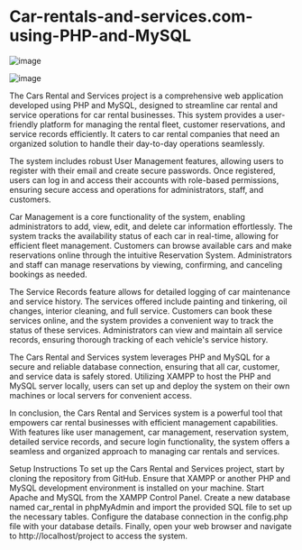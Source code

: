 # Car-rentals-and-services.com-using-PHP-and-MySQL
![image](https://github.com/user-attachments/assets/38f1e9ce-edd1-4a5a-ab21-1da06ceda809)

![image](https://github.com/user-attachments/assets/57574545-5ac5-417d-bfd7-7646e75fb00e)


The Cars Rental and Services project is a comprehensive web application developed using PHP and MySQL, designed to streamline car rental and service operations for car rental businesses. This system provides a user-friendly platform for managing the rental fleet, customer reservations, and service records efficiently. It caters to car rental companies that need an organized solution to handle their day-to-day operations seamlessly.

The system includes robust User Management features, allowing users to register with their email and create secure passwords. Once registered, users can log in and access their accounts with role-based permissions, ensuring secure access and operations for administrators, staff, and customers.

Car Management is a core functionality of the system, enabling administrators to add, view, edit, and delete car information effortlessly. The system tracks the availability status of each car in real-time, allowing for efficient fleet management. Customers can browse available cars and make reservations online through the intuitive Reservation System. Administrators and staff can manage reservations by viewing, confirming, and canceling bookings as needed.

The Service Records feature allows for detailed logging of car maintenance and service history. The services offered include painting and tinkering, oil changes, interior cleaning, and full service. Customers can book these services online, and the system provides a convenient way to track the status of these services. Administrators can view and maintain all service records, ensuring thorough tracking of each vehicle's service history.

The Cars Rental and Services system leverages PHP and MySQL for a secure and reliable database connection, ensuring that all car, customer, and service data is safely stored. Utilizing XAMPP to host the PHP and MySQL server locally, users can set up and deploy the system on their own machines or local servers for convenient access.

In conclusion, the Cars Rental and Services system is a powerful tool that empowers car rental businesses with efficient management capabilities. With features like user management, car management, reservation system, detailed service records, and secure login functionality, the system offers a seamless and organized approach to managing car rentals and services.

Setup Instructions To set up the Cars Rental and Services project, start by cloning the repository from GitHub. Ensure that XAMPP or another PHP and MySQL development environment is installed on your machine. Start Apache and MySQL from the XAMPP Control Panel. Create a new database named car_rental in phpMyAdmin and import the provided SQL file to set up the necessary tables. Configure the database connection in the config.php file with your database details. Finally, open your web browser and navigate to http://localhost/project to access the system.
